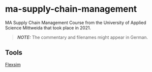 # ma-supply-chain-management

MA Supply Chain Management Course from the University of Applied Science Mittweida that took place in 2021.

> **_NOTE:_** The commentary and filenames might appear in German.

## Tools

[Flexsim](https://www.flexsim.com/)